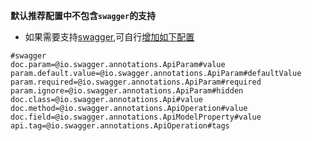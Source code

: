**默认推荐配置中不包含`swagger`的支持**

- 如果需要支持[swagger](https://swagger.io),可自行[增加如下配置](/setting/index.html)

```properties
#swagger
doc.param=@io.swagger.annotations.ApiParam#value
param.default.value=@io.swagger.annotations.ApiParam#defaultValue
param.required=@io.swagger.annotations.ApiParam#required
param.ignore=@io.swagger.annotations.ApiParam#hidden
doc.class=@io.swagger.annotations.Api#value
doc.method=@io.swagger.annotations.ApiOperation#value
doc.field=@io.swagger.annotations.ApiModelProperty#value
api.tag=@io.swagger.annotations.ApiOperation#tags
```